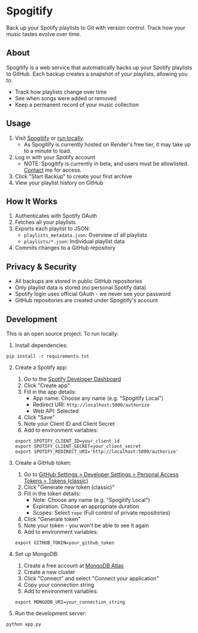 # Spogitify

Back up your Spotify playlists to Git with version control. Track how your music tastes evolve over time.

## About

Spogitify is a web service that automatically backs up your Spotify playlists to GitHub. Each backup creates a snapshot of your playlists, allowing you to:

- Track how playlists change over time
- See when songs were added or removed
- Keep a permanent record of your music collection

## Usage

1. Visit [Spogitify](https://spogitify.onrender.com/) or [run locally](#development).
   - As Spogitify is currently hosted on Render's free tier, it may take up to a minute to load.
2. Log in with your Spotify account
   - NOTE: Spogitify is currently in beta, and users must be allowlisted. [Contact](https://arizerner.com/contact) me for access.
3. Click "Start Backup" to create your first archive
4. View your playlist history on GitHub

## How It Works

1. Authenticates with Spotify OAuth
2. Fetches all your playlists
3. Exports each playlist to JSON:
   - `playlists_metadata.json`: Overview of all playlists
   - `playlists/*.json`: Individual playlist data
4. Commits changes to a GitHub repository

## Privacy & Security

- All backups are stored in public GitHub repositories
- Only playlist data is stored (no personal Spotify data)
- Spotify login uses official OAuth - we never see your password
- GitHub repositories are created under Spogitify's account

## Development

This is an open source project. To run locally:

1. Install dependencies:
```
pip install -r requirements.txt
```

2. Create a Spotify app:
   1. Go to the [Spotify Developer Dashboard](https://developer.spotify.com/dashboard)
   2. Click "Create app"
   3. Fill in the app details:
      - App name: Choose any name (e.g. "Spogitify Local")
      - Redirect URI: `http://localhost:5000/authorize`
      - Web API: Selected
   4. Click "Save"
   5. Note your Client ID and Client Secret
   6. Add to environment variables:
   ```
   export SPOTIFY_CLIENT_ID=your_client_id
   export SPOTIFY_CLIENT_SECRET=your_client_secret
   export SPOTIFY_REDIRECT_URI='http://localhost:5000/authorize'
   ```

3. Create a GitHub token:
   1. Go to [GitHub Settings > Developer Settings > Personal Access Tokens > Tokens (classic)](https://github.com/settings/tokens)
   2. Click "Generate new token (classic)"
   3. Fill in the token details:
      - Note: Choose any name (e.g. "Spogitify Local")
      - Expiration: Choose an appropriate duration
      - Scopes: Select `repo` (Full control of private repositories)
   4. Click "Generate token"
   5. Note your token - you won't be able to see it again
   6. Add to environment variables:
   ```
   export GITHUB_TOKEN=your_github_token
   ```

4. Set up MongoDB:
   1. Create a free account at [MongoDB Atlas](https://www.mongodb.com/cloud/atlas)
   2. Create a new cluster
   3. Click "Connect" and select "Connect your application"
   4. Copy your connection string
   5. Add to environment variables:
   ```
   export MONGODB_URI=your_connection_string
   ```

5. Run the development server:
```
python app.py
```
